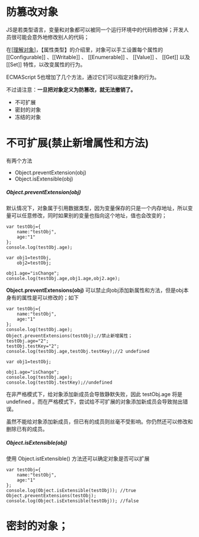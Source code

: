 # 防篡改对象

JS是若类型语言，变量和对象都可以被同一个运行环境中的代码修改掉；开发人员很可能会意外地修改别人的代码；

在[[理解对象](https://github.com/Broszhu/zhuanbang-javascript-notes/blob/master/%E9%9D%A2%E5%90%91%E5%AF%B9%E8%B1%A1%E5%92%8C%E7%BB%A7%E6%89%BF%E6%96%B9%E5%BC%8F/%E7%90%86%E8%A7%A3%E5%AF%B9%E8%B1%A1.md)]，【属性类型】的介绍里，对象可以手工设置每个属性的 [[Configurable]] 、[[Writable]] 、 [[Enumerable]] 、 [[Value]] 、 [[Get]] 以及 [[Set]] 特性，以改变属性的行为。


ECMAScript 5也增加了几个方法，通过它们可以指定对象的行为。

不过请注意：**一旦把对象定义为防篡改，就无法撤销了。**

- 不可扩展
- 密封的对象
- 冻结的对象

# 不可扩展(禁止新增属性和方法)	

有两个方法

- Object.preventExtension(obj)
- Object.isExtensible(obj)

##### Object.preventExtension(obj)

默认情况下，对象属于引用数据类型，因为变量保存的只是一个内存地址，所以变量可以任意修改，同时如果别的变量也指向这个地址，值也会改变的；
	
	var testObj={
	    name:"testObj",
	    age:"1"
	};
	console.log(testObj.age);
	
	var obj1=testObj,
	    obj2=testObj;
	
	obj1.age="isChange";
	console.log(testObj.age,obj1.age,obj2.age);

**Object.preventExtensions(obj)** 可以禁止向obj添加新属性和方法，但是obj本身有的属性是可以修改的；如下

	var testObj={
	    name:"testObj",
	    age:"1"
	};
	console.log(testObj.age);
	Object.preventExtensions(testObj);//禁止新增属性；
	testObj.age="2";
	testObj.testKey="2";
	console.log(testObj.age,testObj.testKey);//2 undefined
	
	var obj1=testObj;
	
	obj1.age="isChange";
	console.log(testObj.age);
	console.log(testObj.testKey);//undefined

在非严格模式下，给对象添加新成员会导致静默失败，因此 testObj.age 将是 undefined 。而在严格模式下，尝试给不可扩展的对象添加新成员会导致抛出错误。

虽然不能给对象添加新成员，但已有的成员则丝毫不受影响。你仍然还可以修改和删除已有的成员。

##### Object.isExtensible(obj)

使用 Object.istExtensible() 方法还可以确定对象是否可以扩展

	var testObj={
	    name:"testObj",
	    age:"1"
	};
	console.log(Object.isExtensible(testObj)); //true
	Object.preventExtensions(testObj);
	console.log(Object.isExtensible(testObj)); //false

# 密封的对象；

